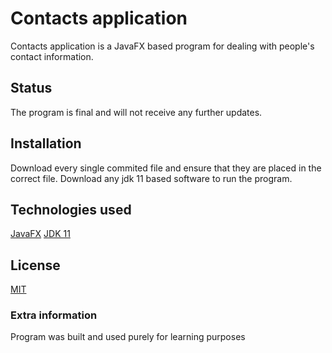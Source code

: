 # Contacts application

Contacts application is a JavaFX based program for dealing with people's contact information.

## Status

The program is final and will not receive any further updates.

## Installation

Download every single commited file and ensure that they are placed in the correct file.
Download any jdk 11 based software to run the program.

## Technologies used

[JavaFX](https://openjfx.io)
[JDK 11](https://docs.aws.amazon.com/corretto/latest/corretto-11-ug/downloads-list.html)

## License

[MIT](https://choosealicense.com/licenses/mit/)

### Extra information

Program was built and used purely for learning purposes
